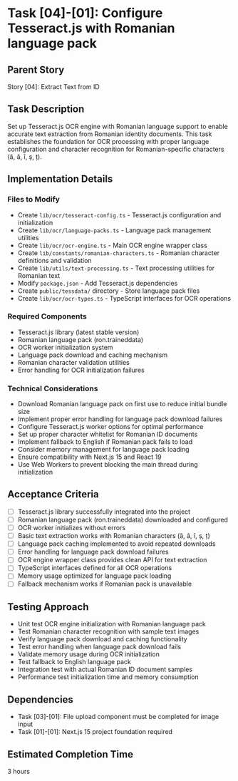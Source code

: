# Task [04]-[01]: Configure Tesseract.js with Romanian language pack

## Parent Story

Story [04]: Extract Text from ID

## Task Description

Set up Tesseract.js OCR engine with Romanian language support to enable accurate text extraction
from Romanian identity documents. This task establishes the foundation for OCR processing with
proper language configuration and character recognition for Romanian-specific characters (ă, â, î,
ș, ț).

## Implementation Details

### Files to Modify

- Create `lib/ocr/tesseract-config.ts` - Tesseract.js configuration and initialization
- Create `lib/ocr/language-packs.ts` - Language pack management utilities
- Create `lib/ocr/ocr-engine.ts` - Main OCR engine wrapper class
- Create `lib/constants/romanian-characters.ts` - Romanian character definitions and validation
- Create `lib/utils/text-processing.ts` - Text processing utilities for Romanian text
- Modify `package.json` - Add Tesseract.js dependencies
- Create `public/tessdata/` directory - Store language pack files
- Create `lib/ocr/ocr-types.ts` - TypeScript interfaces for OCR operations

### Required Components

- Tesseract.js library (latest stable version)
- Romanian language pack (ron.traineddata)
- OCR worker initialization system
- Language pack download and caching mechanism
- Romanian character validation utilities
- Error handling for OCR initialization failures

### Technical Considerations

- Download Romanian language pack on first use to reduce initial bundle size
- Implement proper error handling for language pack download failures
- Configure Tesseract.js worker options for optimal performance
- Set up proper character whitelist for Romanian ID documents
- Implement fallback to English if Romanian pack fails to load
- Consider memory management for language pack loading
- Ensure compatibility with Next.js 15 and React 19
- Use Web Workers to prevent blocking the main thread during initialization

## Acceptance Criteria

- [ ] Tesseract.js library successfully integrated into the project
- [ ] Romanian language pack (ron.traineddata) downloaded and configured
- [ ] OCR worker initializes without errors
- [ ] Basic text extraction works with Romanian characters (ă, â, î, ș, ț)
- [ ] Language pack caching implemented to avoid repeated downloads
- [ ] Error handling for language pack download failures
- [ ] OCR engine wrapper class provides clean API for text extraction
- [ ] TypeScript interfaces defined for all OCR operations
- [ ] Memory usage optimized for language pack loading
- [ ] Fallback mechanism works if Romanian pack is unavailable

## Testing Approach

- Unit test OCR engine initialization with Romanian language pack
- Test Romanian character recognition with sample text images
- Verify language pack download and caching functionality
- Test error handling when language pack download fails
- Validate memory usage during OCR initialization
- Test fallback to English language pack
- Integration test with actual Romanian ID document samples
- Performance test initialization time and memory consumption

## Dependencies

- Task [03]-[01]: File upload component must be completed for image input
- Task [01]-[01]: Next.js 15 project foundation required

## Estimated Completion Time

3 hours
